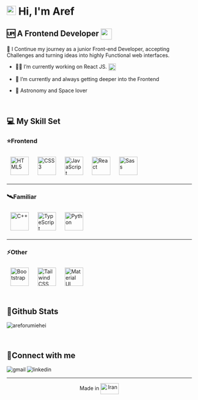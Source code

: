 <!-- ### Hi there 👋 -->

<!--
**ArefOrumiehei/ArefOrumiehei** is a ✨ _special_ ✨ repository because its `README.md` (this file) appears on your GitHub profile.

Here are some ideas to get you started:

- 🔭 I’m currently working on ...
- 🌱 I’m currently learning ...
- 👯 I’m looking to collaborate on ...
- 🤔 I’m looking for help with ...
- 💬 Ask me about ...
- 📫 How to reach me: ...
- 😄 Pronouns: ...
- ⚡ Fun fact: ...

# 💫 About Me:
-->


  
<img src="https://media.giphy.com/media/hvRJCLFzcasrR4ia7z/giphy.gif" width="25px" /> Hi, I'm Aref
=================================

🆙 A Frontend Developer  <img src="https://media0.giphy.com/media/UVG0BN8TOMKkPOJS6e/giphy.gif?cid=ecf05e47t76ld6cc0vgq2q7ea7bmm4aq7sgqely42iprfbjm&ep=v1_stickers_search&rid=giphy.gif&ct=s" width="30px" align="center" />
---------------------------------


🚀 I Continue my journey as a junior Front-end Developer, accepting Challenges and turning ideas into highly Functional web interfaces.


- 👨‍💻 I’m currently working on React JS. <img src="https://media3.giphy.com/media/eNAsjO55tPbgaor7ma/giphy.gif?cid=ecf05e4705d4j20hqi4j1prvr0zvw89vgi262z4x2t30bfhc&ep=v1_stickers_search&rid=giphy.gif&ct=s" width="20px" align="center" />
  
- 🎯 I’m currently and always getting deeper into the Frontend
  
- 🌌 Astronomy and Space lover

<br/>  


## 💻 My Skill Set  


### ⭐Frontend
<div align="left">  
<a href="https://www.w3schools.com/html/" target="_blank"><img style="margin: 10px" src="https://profilinator.rishav.dev/skills-assets/html5-original-wordmark.svg" alt="HTML5" height="50" /></a>  
<a href="https://www.w3schools.com/css/" target="_blank"><img style="margin: 10px" src="https://profilinator.rishav.dev/skills-assets/css3-original-wordmark.svg" alt="CSS3" height="50" /></a>  
<a href="https://www.javascript.com/" target="_blank"><img style="margin: 10px" src="https://profilinator.rishav.dev/skills-assets/javascript-original.svg" alt="JavaScript" height="50" /></a>  
<a href="https://react.dev/" target="_blank"><img style="margin: 10px" src="https://profilinator.rishav.dev/skills-assets/react-original-wordmark.svg" alt="React" height="50" /></a>  
<a href="https://sass-lang.com/" target="_blank"><img style="margin: 10px" src="https://profilinator.rishav.dev/skills-assets/sass-original.svg" alt="Sass" height="50" /></a>
</div>

---------------

### 🛰Familiar  
<div align="left">  
<a href="https://www.cplusplus.com/" target="_blank"><img style="margin: 10px" src="https://profilinator.rishav.dev/skills-assets/cplusplus-original.svg" alt="C++" height="50" /></a>  
<a href="https://www.typescriptlang.org/" target="_blank"><img style="margin: 10px" src="https://profilinator.rishav.dev/skills-assets/typescript-original.svg" alt="TypeScript" height="50" /></a>  
<a href="https://www.python.org/" target="_blank"><img style="margin: 10px" src="https://profilinator.rishav.dev/skills-assets/python-original.svg" alt="Python" height="50" /></a>  
</div>

---------------

### ⚡Other  
<div align="left">  
<a href="https://getbootstrap.com/docs/5.2" target="_blank"><img style="margin: 10px" src="https://profilinator.rishav.dev/skills-assets/bootstrap-plain.svg" alt="Bootstrap" height="50" /></a>  
<a href="https://www.tailwindcss.com/" target="_blank"><img style="margin: 10px" src="https://profilinator.rishav.dev/skills-assets/tailwindcss.svg" alt="Tailwind CSS" height="50" /></a>  
<a href="https://mui.com/" target="_blank"><img style="margin: 10px" src="https://profilinator.rishav.dev/skills-assets/mui.png" alt="Material UI" height="50" /></a>  
</div>

<br/>    

## 🌟Github Stats  
<p><img align="center" src="https://github-readme-stats.vercel.app/api/top-langs?username=areforumiehei&show_icons=true&theme=highcontrast&locale=en&layout=compact" alt="areforumiehei" /></p>

<br/>  

## 💬Connect with me
  
[<img align="left" alt="gmail" src="https://img.shields.io/badge/build-message%20me-yellow?style=for-the-badge&logo=Gmail&logoColor=white&label=Gmail&labelColor=black" />](mailto:areforumiehei@gmail.com)

[<img align="left" alt="linkedin" src="https://img.shields.io/badge/build-contact%20me-white?style=for-the-badge&logo=linkedin&logoColor=white&label=Linkedin&labelColor=blue" />](https://www.linkedin.com/in/aref-orumiehei-506544268/)
  

<br/>

----

<div align="center">
    Made in <img src="https://media1.giphy.com/media/Ihb0QWeZsTsx78I4XC/giphy.gif?cid=ecf05e47k0yckcb58aw64ogalh6w9muvlorxwx027xgdfctv&ep=v1_stickers_search&rid=giphy.gif&ct=s" width="50" height="30" align="center" alt="Iran" />
</div>


